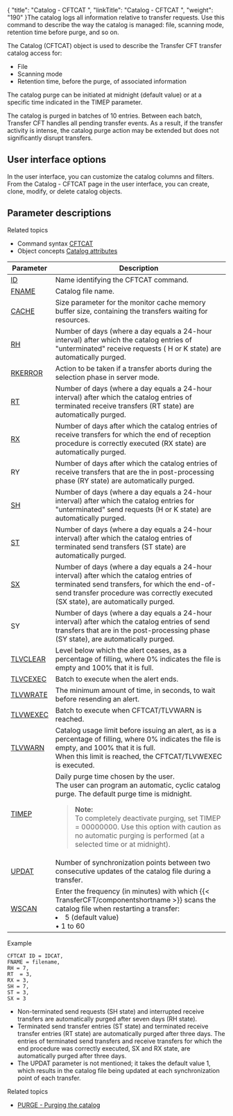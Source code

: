 {
    "title": "Catalog - CFTCAT ",
    "linkTitle": "Catalog - CFTCAT ",
    "weight": "190"
}The catalog logs all information relative to transfer requests. Use this command to describe the way the catalog is
managed: file, scanning mode, retention time before purge, and so on.

<span id="About_the_CFTCAT_Command"></span>The Catalog (CFTCAT) object is used to describe
the Transfer CFT transfer catalog access for:

-   File
-   Scanning mode
-   Retention time,
    before the purge, of associated information

The catalog purge can be initiated at midnight (default value) or at
a specific time indicated in the TIMEP parameter.

The catalog is purged in batches of 10 entries. Between each batch, Transfer CFT handles all pending transfer events. As a result, if the transfer
activity is intense, the catalog purge action may be extended but does
not significantly disrupt transfers.

## User interface options

In the user interface, you can customize the catalog columns and filters. From the Catalog - CFTCAT page in the user interface, you can create, clone, modify, or delete catalog objects.

## Parameter descriptions

Related
topics

-   Command syntax
    [CFTCAT](../../../command_summary#CFTCAT)
-   Object concepts
    [Catalog attributes](../../../../admin_intro/admin_config_commands/catalog_parameter_concepts)


| Parameter  | Description  |
| --- | --- |
|  <a href="../../../command_summary/parameter_intro/id">ID</a>  |  Name identifying the CFTCAT command.  |
|  <a href="../../../command_summary/parameter_intro/fname">FNAME</a>  |  Catalog file name.  |
|  <a href="../../../command_summary/parameter_intro/cache">CACHE</a>  |  Size parameter for the monitor cache memory buffer size, containing the transfers waiting for resources.  |
|  <a href="../../../command_summary/parameter_intro/rh">RH</a>  |  Number of days (where a day equals a 24-hour interval) after which the catalog entries of "unterminated" receive requests ( H or K state) are automatically purged.  |
|  <a href="../../../command_summary/parameter_intro/rkerror">RKERROR</a>  |  Action to be taken if a transfer aborts during the selection phase in server mode.  |
|  <a href="../../../command_summary/parameter_intro/rt">RT</a>  |  Number of days (where a day equals a 24-hour interval) after which the catalog entries of terminated receive transfers (RT state) are automatically purged.  |
|  <a href="../../../command_summary/parameter_intro/rx">RX</a>  |  Number of days after which the catalog entries of receive transfers for which the end of reception procedure is correctly executed (RX state) are automatically purged.  |
| RY  | Number of days after which the catalog entries of receive transfers that are the in post-processing phase (RY state) are automatically purged.  |
|  <a href="../../../command_summary/parameter_intro/sh">SH</a>  |  Number of days (where a day equals a 24-hour interval) after which the catalog entries for "unterminated" send requests (H or K state) are automatically purged.  |
|  <a href="../../../command_summary/parameter_intro/st">ST</a>  |  Number of days (where a day equals a 24-hour interval) after which the catalog entries of terminated send transfers (ST state) are automatically purged.  |
|  <a href="../../../command_summary/parameter_intro/sx">SX</a>  |  Number of days (where a day equals a 24-hour interval) after which the catalog entries of terminated send transfers, for which the end-of-send transfer procedure was correctly executed (SX state), are automatically purged.  |
| SY  | Number of days (where a day equals a 24-hour interval) after which the catalog entries of send transfers that are in the post-processing phase (SY state), are automatically purged.  |
|  <a href="../../../command_summary/parameter_intro/tlvclear">TLVCLEAR</a>  |  Level below which the alert ceases, as a percentage of filling, where 0% indicates the file is empty and 100% that it is full.  |
|  <a href="../../../command_summary/parameter_intro/tlvcexec">TLVCEXEC</a>  |  Batch to execute when the alert ends.  |
|  <a href="../../../command_summary/parameter_intro/tlvwrate">TLVWRATE</a>  |  The minimum amount of time, in seconds, to wait before resending an alert.  |
|  <a href="../../../command_summary/parameter_intro/tlvwexec">TLVWEXEC</a>  |  Batch to execute when CFTCAT/TLVWARN is reached.  |
|  <a href="../../../command_summary/parameter_intro/tlvwarn">TLVWARN</a>  |  Catalog usage limit before issuing an alert, as is a percentage of filling, where 0% indicates the file is empty, and 100% that it is full.<br/>When this limit is reached, the CFTCAT/TLVWEXEC is executed.  |
|  <a href="../../../command_summary/parameter_intro/timep">TIMEP</a>  |  Daily purge time chosen by the user.<br/>The user can program an automatic, cyclic catalog purge. The default purge time is midnight. <blockquote> **Note:**<br/>To completely deactivate purging, set TIMEP = 00000000. Use this option with caution as no automatic purging is performed (at a selected time or at midnight). </blockquote>  |
|  <a href="../../../command_summary/parameter_intro/updat">UPDAT</a>  |  Number of synchronization points between two consecutive updates of the catalog file during a transfer.  |
|  <a href="../../../command_summary/parameter_intro/wscan">WSCAN</a>  | Enter the frequency (in minutes) with which {{< TransferCFT/componentshortname  >}} scans the catalog file when restarting a transfer: <li>5 (default value)<br/> • 1 to 60</li>  |


Example

```
CFTCAT ID = IDCAT,
FNAME = filename,
RH = 7,
RT  = 3,
RX = 3,
SH = 7,
ST = 3,
SX = 3
```

-   Non-terminated send requests (SH state) and interrupted receive
    transfers are automatically purged after seven days (RH state).
-   Terminated send transfer entries (ST state) and terminated receive
    transfer entries (RT state) are automatically purged after three days.
    The entries of terminated send transfers and receive transfers for which
    the end procedure was correctly executed, SX and RX state, are automatically
    purged after three days.
-   The UPDAT parameter is not mentioned; it takes the default value
    1, which results in the catalog file being updated at each synchronization
    point of each transfer.

Related topics

-   [PURGE - Purging the catalog](../../../../admin_intro/admin_commands_intro/purge_catalog)
